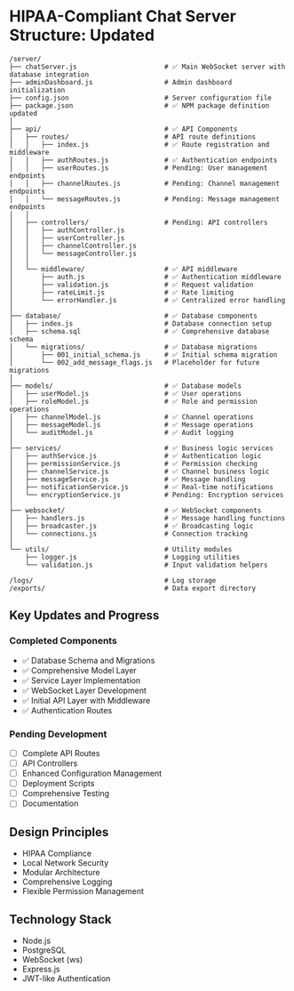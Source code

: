 # HIPAA-Compliant Chat Server Structure: Updated

```
/server/
├── chatServer.js                      # ✅ Main WebSocket server with database integration
├── adminDashboard.js                  # Admin dashboard initialization
├── config.json                        # Server configuration file
├── package.json                       # ✅ NPM package definition updated
│
├── api/                               # ✅ API Components
│   ├── routes/                        # API route definitions
│   │   ├── index.js                   # ✅ Route registration and middleware
│   │   ├── authRoutes.js              # ✅ Authentication endpoints
│   │   ├── userRoutes.js              # Pending: User management endpoints
│   │   ├── channelRoutes.js           # Pending: Channel management endpoints
│   │   └── messageRoutes.js           # Pending: Message management endpoints
│   │
│   ├── controllers/                   # Pending: API controllers
│   │   ├── authController.js
│   │   ├── userController.js
│   │   ├── channelController.js
│   │   └── messageController.js
│   │
│   └── middleware/                    # ✅ API middleware
│       ├── auth.js                    # ✅ Authentication middleware
│       ├── validation.js              # ✅ Request validation
│       ├── rateLimit.js               # ✅ Rate limiting
│       └── errorHandler.js            # ✅ Centralized error handling
│
├── database/                          # ✅ Database components
│   ├── index.js                       # Database connection setup
│   ├── schema.sql                     # ✅ Comprehensive database schema
│   └── migrations/                    # ✅ Database migrations
│       ├── 001_initial_schema.js      # ✅ Initial schema migration
│       └── 002_add_message_flags.js   # Placeholder for future migrations
│
├── models/                            # ✅ Database models
│   ├── userModel.js                   # ✅ User operations
│   ├── roleModel.js                   # ✅ Role and permission operations
│   ├── channelModel.js                # ✅ Channel operations
│   ├── messageModel.js                # ✅ Message operations
│   └── auditModel.js                  # ✅ Audit logging
│
├── services/                          # ✅ Business logic services
│   ├── authService.js                 # ✅ Authentication logic
│   ├── permissionService.js           # ✅ Permission checking
│   ├── channelService.js              # ✅ Channel business logic
│   ├── messageService.js              # ✅ Message handling
│   ├── notificationService.js         # ✅ Real-time notifications
│   └── encryptionService.js           # Pending: Encryption services
│
├── websocket/                         # ✅ WebSocket components
│   ├── handlers.js                    # ✅ Message handling functions
│   ├── broadcaster.js                 # ✅ Broadcasting logic
│   └── connections.js                 # Connection tracking
│
└── utils/                             # Utility modules
    ├── logger.js                      # Logging utilities
    └── validation.js                  # Input validation helpers

/logs/                                 # Log storage
/exports/                              # Data export directory
```

## Key Updates and Progress

### Completed Components
- ✅ Database Schema and Migrations
- ✅ Comprehensive Model Layer
- ✅ Service Layer Implementation
- ✅ WebSocket Layer Development
- ✅ Initial API Layer with Middleware
- ✅ Authentication Routes

### Pending Development
- [ ] Complete API Routes
- [ ] API Controllers
- [ ] Enhanced Configuration Management
- [ ] Deployment Scripts
- [ ] Comprehensive Testing
- [ ] Documentation

## Design Principles
- HIPAA Compliance
- Local Network Security
- Modular Architecture
- Comprehensive Logging
- Flexible Permission Management

## Technology Stack
- Node.js
- PostgreSQL
- WebSocket (ws)
- Express.js
- JWT-like Authentication